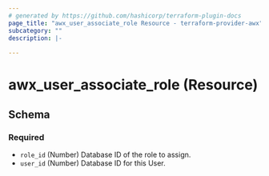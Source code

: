 ```yaml
---
# generated by https://github.com/hashicorp/terraform-plugin-docs
page_title: "awx_user_associate_role Resource - terraform-provider-awx"
subcategory: ""
description: |-
  
---
```


# awx_user_associate_role (Resource)





<!-- schema generated by tfplugindocs -->
## Schema

### Required

- `role_id` (Number) Database ID of the role to assign.
- `user_id` (Number) Database ID for this User.



